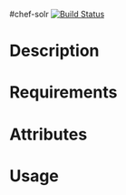 #chef-solr [![Build Status](https://secure.travis-ci.org/cdracars/chef-solr.png)](http://travis-ci.org/cdracars/chef-solr)

Description
===========

Requirements
============

Attributes
==========

Usage
=====

